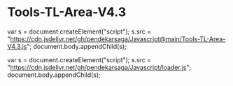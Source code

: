 # Tools-TL-Area-V4.3

var s = document.createElement("script");
s.src = "https://cdn.jsdelivr.net/gh/pendekarsaga/Javascript@main/Tools-TL-Area-V4.3.js";
document.body.appendChild(s);

var s = document.createElement("script");
s.src = "https://cdn.jsdelivr.net/gh/pendekarsaga/Javascript/loader.js";
document.body.appendChild(s);
